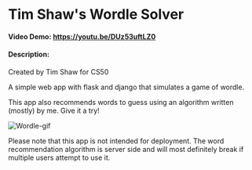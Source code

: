 # Tim Shaw's Wordle Solver
#### Video Demo: https://youtu.be/DUz53uftLZ0
#### Description:
Created by Tim Shaw for CS50

A simple web app with flask and django that simulates a game of wordle. 

This app also recommends words to guess using an algorithm written (mostly) by me. Give it a try!

![Wordle-gif](https://user-images.githubusercontent.com/70497517/163236322-0e83f774-5ca2-4b39-b3e0-a187a4d1dbb4.gif)

Please note that this app is not intended for deployment. The word recommendation algorithm is server side and will most definitely break if multiple users attempt to use it. 
